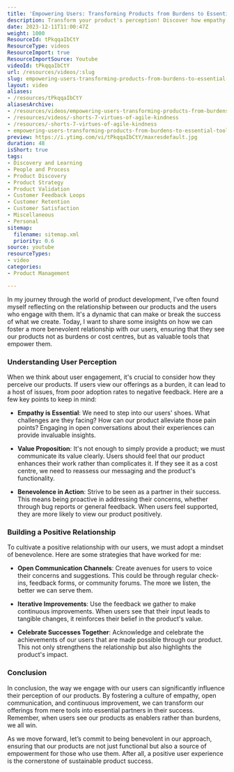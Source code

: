 ```yaml
---
title: 'Empowering Users: Transforming Products from Burdens to Essential Tools'
description: Transform your product's perception! Discover how empathy and open communication can turn users into empowered partners in success.
date: 2023-12-11T11:00:47Z
weight: 1000
ResourceId: tPkqqaIbCtY
ResourceType: videos
ResourceImport: true
ResourceImportSource: Youtube
videoId: tPkqqaIbCtY
url: /resources/videos/:slug
slug: empowering-users-transforming-products-from-burdens-to-essential-tools-tPkqqaIbCtY
layout: video
aliases:
- /resources/tPkqqaIbCtY
aliasesArchive:
- /resources/videos/empowering-users-transforming-products-from-burdens-to-essential-tools
- /resources/videos/-shorts-7-virtues-of-agile-kindness
- /resources/-shorts-7-virtues-of-agile-kindness
- empowering-users-transforming-products-from-burdens-to-essential-tools-tPkqqaIbCtY
preview: https://i.ytimg.com/vi/tPkqqaIbCtY/maxresdefault.jpg
duration: 48
isShort: true
tags:
- Discovery and Learning
- People and Process
- Product Discovery
- Product Strategy
- Product Validation
- Customer Feedback Loops
- Customer Retention
- Customer Satisfaction
- Miscellaneous
- Personal
sitemap:
  filename: sitemap.xml
  priority: 0.6
source: youtube
resourceTypes:
- video
categories:
- Product Management

---
```

In my journey through the world of product development, I've often found myself reflecting on the relationship between our products and the users who engage with them. It's a dynamic that can make or break the success of what we create. Today, I want to share some insights on how we can foster a more benevolent relationship with our users, ensuring that they see our products not as burdens or cost centres, but as valuable tools that empower them.

### Understanding User Perception

When we think about user engagement, it's crucial to consider how they perceive our products. If users view our offerings as a burden, it can lead to a host of issues, from poor adoption rates to negative feedback. Here are a few key points to keep in mind:

- **Empathy is Essential**: We need to step into our users' shoes. What challenges are they facing? How can our product alleviate those pain points? Engaging in open conversations about their experiences can provide invaluable insights.

- **Value Proposition**: It's not enough to simply provide a product; we must communicate its value clearly. Users should feel that our product enhances their work rather than complicates it. If they see it as a cost centre, we need to reassess our messaging and the product's functionality.

- **Benevolence in Action**: Strive to be seen as a partner in their success. This means being proactive in addressing their concerns, whether through bug reports or general feedback. When users feel supported, they are more likely to view our product positively.

### Building a Positive Relationship

To cultivate a positive relationship with our users, we must adopt a mindset of benevolence. Here are some strategies that have worked for me:

- **Open Communication Channels**: Create avenues for users to voice their concerns and suggestions. This could be through regular check-ins, feedback forms, or community forums. The more we listen, the better we can serve them.

- **Iterative Improvements**: Use the feedback we gather to make continuous improvements. When users see that their input leads to tangible changes, it reinforces their belief in the product's value.

- **Celebrate Successes Together**: Acknowledge and celebrate the achievements of our users that are made possible through our product. This not only strengthens the relationship but also highlights the product's impact.

### Conclusion

In conclusion, the way we engage with our users can significantly influence their perception of our products. By fostering a culture of empathy, open communication, and continuous improvement, we can transform our offerings from mere tools into essential partners in their success. Remember, when users see our products as enablers rather than burdens, we all win.

As we move forward, let’s commit to being benevolent in our approach, ensuring that our products are not just functional but also a source of empowerment for those who use them. After all, a positive user experience is the cornerstone of sustainable product success.
